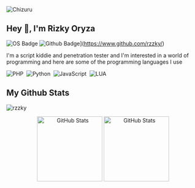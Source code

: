![Chizuru](https://c.tenor.com/OJ7dWLRs3JAAAAAC/mizuhara-chizuru.gif)
## Hey 👋, I'm Rizky Oryza
![OS Badge](https://img.shields.io/badge/OS-linux-blue?&logo=Linux)
![Github Badge](https://img.shields.io/badge/-rzzky-grey?style=flat&logo=github&logoColor=white&link=https://github.com/rzzky/)](https://www.github.com/rzzky/)
<p align='left'>I'm a script kiddie and penetration tester and I'm interested in a world of programming and here are some of the programming languages ​​I use</p>

![PHP](https://img.shields.io/badge/-PHP-282A36?style=flat&logo=PHP)&nbsp;
![Python](https://img.shields.io/badge/-Python-282A36?style=flat&logo=Python)&nbsp;
![JavaScript](https://img.shields.io/badge/-JavaScript-282A36?style=flat&logo=javascript)&nbsp;
![LUA](https://img.shields.io/badge/-LUA-282A36?style=flat&logo=LUA)&nbsp;

## My Github Stats
<p align=left> <img src=https://komarev.com/ghpvc/?username=rzzky alt=rzzky /> </p>

<div align="center">
  <img src="https://github-readme-stats.vercel.app/api?username=rzzky&show_icons=true&include_all_commits=true&hide_border=true&bg_color=282A36&icon_color=686868&title_color=57c7ff&text_color=9aedfe&custom_title=My+Github+Stats" alt="GitHub Stats" height="170" />
  <img src="https://github-readme-stats.vercel.app/api/top-langs/?username=rzzky&layout=compact&hide_border=true&bg_color=282A36&icon_color=686868&title_color=57c7ff&text_color=9aedfe" alt="GitHub Stats" height="170" />
</div>

